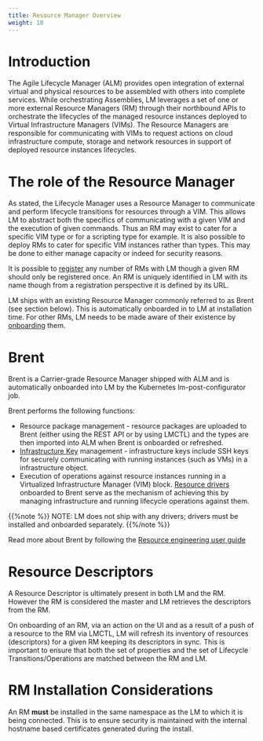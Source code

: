 ```yaml
---
title: Resource Manager Overview
weight: 10
---
```


# Introduction

The Agile Lifecycle Manager (ALM) provides open integration of external virtual and physical resources to be assembled with others into complete services. While orchestrating Assemblies, LM leverages a set of one or more external Resource Managers (RM) through their northbound APIs to orchestrate the lifecycles of the managed resource instances deployed to Virtual Infrastructure Managers (VIMs). The Resource Managers are responsible for communicating with VIMs to request actions on cloud infrastructure compute, storage and network resources in support of deployed resource instances lifecycles.

# The role of the Resource Manager

As stated, the Lifecycle Manager uses a Resource Manager to communicate and perform lifecycle transitions for resources through a VIM. This allows LM to abstract both the specifics of communicating with a given VIM and the execution of given commands. Thus an RM may exist to cater for a specific VIM type or for a scripting type for example. It is also possible to deploy RMs to cater for specific VIM instances rather than types. This may be done to either manage capacity or indeed for security reasons. 

It is possible to [register](/reference/resource-manager/attach-to-lm) any number of RMs with LM though a given RM should only be registered once. An RM is uniquely identified in LM with its name though from a registration perspective it is defined by its URL.

LM ships with an existing Resource Manager commonly referred to as Brent (see section below). This is automatically onboarded in to LM at installation time. For other RMs, LM needs to be made aware of their existence by [onboarding](/reference/resource-manager/attach-to-lm) them.

# Brent

Brent is a Carrier-grade Resource Manager shipped with ALM and is automatically onboarded into LM by the Kubernetes lm-post-configurator job.

Brent performs the following functions:

- Resource package management - resource packages are uploaded to Brent (either using the REST API or by using LMCTL) and the types are then imported into ALM when Brent is onboarded or refreshed.
- [Infrastructure Key](/user-guides/operations/infrastructure-key-management) management - infrastructure keys include SSH keys for securely communicating with running instances (such as VMs) in a infrastructure object.
- Execution of operations against resource instances running in a Virtualized Infrastructure Manager (VIM) block. [Resource drivers](/user-guides/resource-engineering/drivers/overview) onboarded to Brent serve as the mechanism of achieving this by managing infrastructure and running lifecycle operations against them.

{{%note %}}
NOTE: LM does not ship with any drivers; drivers must be installed and onboarded separately.
{{%/note %}}

Read more about Brent by following the [Resource engineering user guide](/user-guides/resource-engineering/overview)

# Resource Descriptors

A Resource Descriptor is ultimately present in both LM and the RM. However the RM is considered the master and LM retrieves the descriptors from the RM. 

On onboarding of an RM, via an action on the UI and as a result of a push of a resource to the RM via LMCTL, LM will refresh its inventory of resources (descriptors) for a given RM keeping its descriptors in sync. This is important to ensure that both the set of properties and the set of Lifecycle Transitions/Operations are matched between the RM and LM.

# RM Installation Considerations

An RM **must** be installed in the same namespace as the LM to which it is being connected. This is to ensure security is maintained with the internal hostname based certificates generated during the install.
